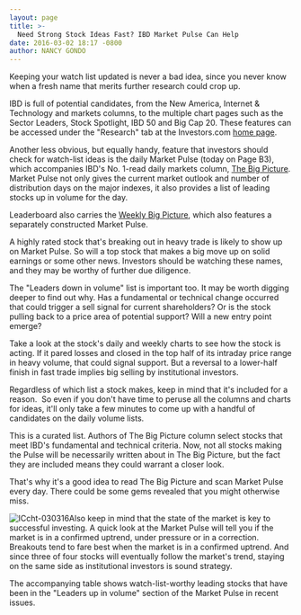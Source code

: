 ```yaml
---
layout: page
title: >-
  Need Strong Stock Ideas Fast? IBD Market Pulse Can Help
date: 2016-03-02 18:17 -0800
author: NANCY GONDO
---
```





Keeping your watch list updated is never a bad idea, since you never know when a fresh name that merits further research could crop up.


IBD is full of potential candidates, from the New America, Internet & Technology and markets columns, to the multiple chart pages such as the Sector Leaders, Stock Spotlight, IBD 50 and Big Cap 20. These features can be accessed under the "Research" tab at the Investors.com [home page](https://www.investors.com/).


Another less obvious, but equally handy, feature that investors should check for watch-list ideas is the daily Market Pulse (today on Page B3), which accompanies IBD's No. 1-read daily markets column, [The Big Picture](https://www.investors.com/category/market-trend/the-big-picture/). Market Pulse not only gives the current market outlook and number of distribution days on the major indexes, it also provides a list of leading stocks up in volume for the day.


Leaderboard also carries the [Weekly Big Picture](http://leaderboard.investors.com/thebigpicture/default.aspx), which also features a separately constructed Market Pulse.


A highly rated stock that's breaking out in heavy trade is likely to show up on Market Pulse. So will a top stock that makes a big move up on solid earnings or some other news. Investors should be watching these names, and they may be worthy of further due diligence.


The "Leaders down in volume" list is important too. It may be worth digging deeper to find out why. Has a fundamental or technical change occurred that could trigger a sell signal for current shareholders? Or is the stock pulling back to a price area of potential support? Will a new entry point emerge?


Take a look at the stock's daily and weekly charts to see how the stock is acting. If it pared losses and closed in the top half of its intraday price range in heavy volume, that could signal support. But a reversal to a lower-half finish in fast trade implies big selling by institutional investors.


Regardless of which list a stock makes, keep in mind that it's included for a reason.  So even if you don't have time to peruse all the columns and charts for ideas, it'll only take a few minutes to come up with a handful of candidates on the daily volume lists.


This is a curated list. Authors of The Big Picture column select stocks that meet IBD's fundamental and technical criteria. Now, not all stocks making the Pulse will be necessarily written about in The Big Picture, but the fact they are included means they could warrant a closer look.


That's why it's a good idea to read The Big Picture and scan Market Pulse every day. There could be some gems revealed that you might otherwise miss.


![ICcht-030316](https://www.investors.com/wp-content/uploads/2016/03/ICcht-030316-233x300.jpg)Also keep in mind that the state of the market is key to successful investing. A quick look at the Market Pulse will tell you if the market is in a confirmed uptrend, under pressure or in a correction. Breakouts tend to fare best when the market is in a confirmed uptrend. And since three of four stocks will eventually follow the market's trend, staying on the same side as institutional investors is sound strategy.


The accompanying table shows watch-list-worthy leading stocks that have been in the "Leaders up in volume" section of the Market Pulse in recent issues.




